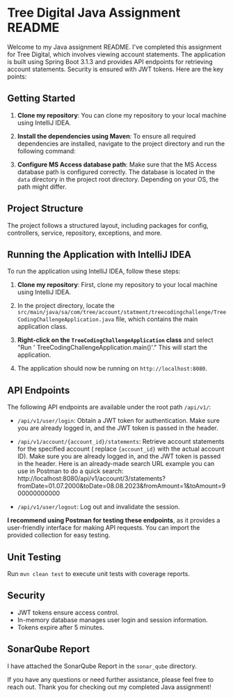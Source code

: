 # Tree Digital Java Assignment README

Welcome to my Java assignment README. I've completed this assignment for Tree Digital, which involves viewing account
statements. The application is built using Spring Boot 3.1.3 and provides API endpoints for retrieving account
statements. Security is ensured with JWT tokens. Here are the key points:

## Getting Started

1. **Clone my repository**: You can clone my repository to your local machine using IntelliJ IDEA.

2. **Install the dependencies using Maven**: To ensure all required dependencies are installed, navigate to the project
   directory and run the following command:

3. **Configure MS Access database path**: Make sure that the MS Access database path is configured correctly. The
   database is located in the `data` directory in the project root directory. Depending on your OS, the path might
   differ.

## Project Structure

The project follows a structured layout, including packages for config, controllers, service, repository, exceptions,
and
more.

## Running the Application with IntelliJ IDEA

To run the application using IntelliJ IDEA, follow these steps:

1. **Clone my repository**: First, clone my repository to your local machine using IntelliJ IDEA.

2. In the project directory, locate
   the `src/main/java/sa/com/tree/account/statment/treecodingchallenge/TreeCodingChallengeApplication.java` file, which
   contains the main application class.

3. **Right-click on the `TreeCodingChallengeApplication` class** and select "Run '
   TreeCodingChallengeApplication.main()'." This will start the application.

4. The application should now be running on `http://localhost:8080`.

## API Endpoints
The following API endpoints are available under the root path `/api/v1/`:

- `/api/v1/user/login`: Obtain a JWT token for authentication. Make sure you are already logged in, and the JWT token is
  passed in the header.

- `/api/v1/account/{account_id}/statements`: Retrieve account statements for the specified account (
  replace `{account_id}` with the actual account ID). Make sure you are already logged in, and the JWT token is passed
  in the header. Here is an already-made search URL example you can use in Postman to do a quick
  search: http://localhost:8080/api/v1/account/3/statements?fromDate=01.07.2000&toDate=08.08.2023&fromAmount=1&toAmount=900000000000

- `/api/v1/user/logout`: Log out and invalidate the session.

**I recommend using Postman for testing these endpoints**, as it provides a user-friendly interface for making API
requests. You can import the provided collection for easy testing.

## Unit Testing
Run `mvn clean test` to execute unit tests with coverage reports.

## Security
- JWT tokens ensure access control.
- In-memory database manages user login and session information.
- Tokens expire after 5 minutes.

## SonarQube Report

I have attached the SonarQube Report in the `sonar_qube` directory.

If you have any questions or need further assistance, please feel free to reach out. Thank you for checking out my
completed Java assignment!